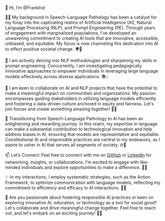 👋 Hi, I’m @Franktra!

🧠👀 My background in Speech-Language Pathology has been a catalyst for my foray into the captivating realms of Artificial Intelligence (AI), Natural Language Processing (NLP), and Prompt Engineering (PE). Through years of engagement with marginalized populations, I’ve developed an unwavering commitment to creating AI tools that are innovative, accessible, unbiased, and equitable. My focus is now channeling this dedication into AI to effect positive societal change. 🌍💪

🌱 I am actively delving into NLP methodologies and sharpening my skills in prompt engineering. Concurrently, I am investigating pedagogically innovative approaches to empower individuals in leveraging large language models effectively across diverse applications. 📚💡

💞️ I am keen to collaborate on AI and NLP projects that have the potential to make a meaningful impact on communities and organizations. My passion encompasses guiding stakeholders in utilizing language models efficiently and fostering a data-driven culture anchored in equity and fairness. Let's join forces and create something amazing together! 🤝🌟

🔗 Transitioning from Speech-Language Pathology to AI has been an enlightening and rewarding journey. In this realm, my expertise in language can make a substantial contribution to technological innovation and help address biases in AI, ensuring that models are representative and equitable. Constitutional AI and responsible practices are central to my endeavors, as I aspire to usher in AI that serves all segments of society. 🌐🤖

📫 Let’s Connect: Feel free to connect with me on [GitHub](https://github.com/Franktra) or [LinkedIn](https://www.linkedin.com/in/traci-frank-/) for networking, insights, or collaborations. I'm excited to engage with like-minded individuals and explore opportunities to make a difference. 🌟📲

✨ In my interactions, I employ systematic strategies, such as the Action Framework, to optimize communication with language models, reflecting my commitment to efficiency and efficacy in AI interactions. 🚀💬

🌟 Are you passionate about fostering responsible AI practices or keen on exploring innovative AI, education, or technology as a tool for social good? Let's collaborate and drive meaningful change together. Feel free to reach out, and let's embark on an exciting journey! 🌈🚀
